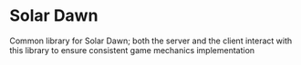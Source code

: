 # Solar Dawn

Common library for Solar Dawn; both the server and the client interact with this library to ensure consistent game mechanics implementation
